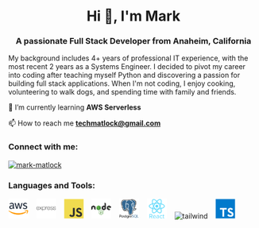 <h1 align="center">Hi 👋, I'm Mark</h1>
<h3 align="center">A passionate Full Stack Developer from Anaheim, California</h3>

<p>My background includes 4+ years of professional IT experience, with the most recent 2 years as a Systems Engineer.  I decided to pivot my career into coding after teaching myself Python and discovering a passion for building full stack applications. When I'm not coding, I enjoy cooking, volunteering to walk dogs, and spending time with family and friends.</p>

🌱 I’m currently learning **AWS Serverless**

📫 How to reach me **techmatlock@gmail.com**

<h3 align="left">Connect with me:</h3>
<p align="left">
<a href="https://linkedin.com/in/mark-matlock" target="_blank"><img align="center" src="https://raw.githubusercontent.com/rahuldkjain/github-profile-readme-generator/master/src/images/icons/Social/linked-in-alt.svg" alt="mark-matlock" height="30" width="40" /></a>
</p>

<h3 align="left">Languages and Tools:</h3>
<p align="left"> 
  <img src="https://raw.githubusercontent.com/devicons/devicon/master/icons/amazonwebservices/amazonwebservices-original-wordmark.svg" alt="aws" width="40" height="40"/>&nbsp;&nbsp;&nbsp;
  <img src="https://raw.githubusercontent.com/devicons/devicon/master/icons/express/express-original-wordmark.svg" alt="express" width="40" height="40"/>&nbsp;&nbsp;&nbsp;
  <img src="https://raw.githubusercontent.com/devicons/devicon/master/icons/javascript/javascript-original.svg" alt="javascript" width="40" height="40"/>&nbsp;&nbsp;&nbsp;
  <img src="https://raw.githubusercontent.com/devicons/devicon/master/icons/nodejs/nodejs-original-wordmark.svg" alt="nodejs" width="40" height="40"/>&nbsp;&nbsp;&nbsp;
  <img src="https://raw.githubusercontent.com/devicons/devicon/master/icons/postgresql/postgresql-original-wordmark.svg" alt="postgresql" width="40" height="40"/>&nbsp;&nbsp;&nbsp;
  <img src="https://raw.githubusercontent.com/devicons/devicon/master/icons/react/react-original-wordmark.svg" alt="react" width="40" height="40"/>&nbsp;&nbsp;&nbsp;
  <img src="https://www.vectorlogo.zone/logos/tailwindcss/tailwindcss-icon.svg" alt="tailwind" width="40" height="40"/>&nbsp;&nbsp;&nbsp;
  <img src="https://raw.githubusercontent.com/devicons/devicon/master/icons/typescript/typescript-original.svg" alt="typescript" width="40" height="40"/>
</p>


